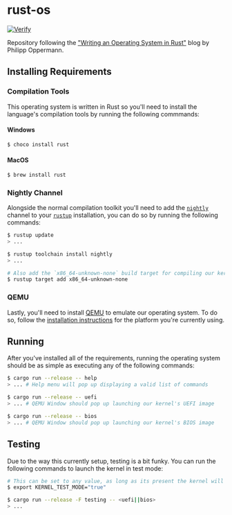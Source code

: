 # rust-os

[![Verify](https://github.com/c1m50c/rust-os/actions/workflows/verify.yaml/badge.svg?branch=main&event=push)](https://github.com/c1m50c/rust-os/actions/workflows/verify.yaml)

Repository following the ["Writing an Operating System in Rust"] blog by Philipp Oppermann. 

["Writing an Operating System in Rust"]: https://os.phil-opp.com/

## Installing Requirements

### Compilation Tools

This operating system is written in Rust so you'll need to install the language's compilation tools by running the following commmands:

#### Windows

```bash
$ choco install rust
```

#### MacOS

```bash
$ brew install rust
```

### Nightly Channel

Alongside the normal compilation toolkit you'll need to add the [`nightly`] channel to your [`rustup`] installation, you can do so by running the following commands:

```bash
$ rustup update
> ...

$ rustup toolchain install nightly
> ...

# Also add the `x86_64-unknown-none` build target for compiling our kernel.
$ rustup target add x86_64-unknown-none
```

[`rustup`]: https://rust-lang.github.io/rustup/index.html
[`nightly`]: https://rust-lang.github.io/rustup/concepts/channels.html#working-with-nightly-rust

### QEMU

Lastly, you'll need to install [QEMU] to emulate our operating system. To do so, follow the [installation instructions] for the platform you're currently using.

[QEMU]: https://www.qemu.org/
[installation instructions]: https://www.qemu.org/download/

## Running

After you've installed all of the requirements, running the operating system should be as simple as executing any of the following commands:

```bash
$ cargo run --release -- help
> ... # Help menu will pop up displaying a valid list of commands

$ cargo run --release -- uefi
> ... # QEMU Window should pop up launching our kernel's UEFI image

$ cargo run --release -- bios
> ... # QEMU Window should pop up launching our kernel's BIOS image
```

## Testing

Due to the way this currently setup, testing is a bit funky. You can run the following commands to launch the kernel in test mode:

```bash
# This can be set to any value, as long as its present the kernel will be compiled in test mode.
$ export KERNEL_TEST_MODE="true"

$ cargo run --release -F testing -- <uefi||bios>
> ...
```